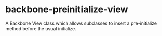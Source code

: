 # backbone-preinitialize-view
A Backbone View class which allows subclasses to insert a pre-initialize method before the usual initialize.
